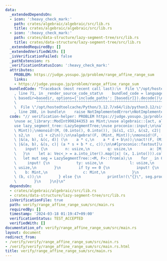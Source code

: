 ```yaml
---
data:
  _extendedDependsOn:
  - icon: ':heavy_check_mark:'
    path: crates/algebraic/algebraic/src/lib.rs
    title: crates/algebraic/algebraic/src/lib.rs
  - icon: ':heavy_check_mark:'
    path: crates/data-structure/lazy-segment-tree/src/lib.rs
    title: crates/data-structure/lazy-segment-tree/src/lib.rs
  _extendedRequiredBy: []
  _extendedVerifiedWith: []
  _isVerificationFailed: false
  _pathExtension: rs
  _verificationStatusIcon: ':heavy_check_mark:'
  attributes:
    PROBLEM: https://judge.yosupo.jp/problem/range_affine_range_sum
    links:
    - https://judge.yosupo.jp/problem/range_affine_range_sum
  bundledCode: "Traceback (most recent call last):\n  File \"/opt/hostedtoolcache/Python/3.12.7/x64/lib/python3.12/site-packages/onlinejudge_verify/documentation/build.py\"\
    , line 71, in _render_source_code_stat\n    bundled_code = language.bundle(stat.path,\
    \ basedir=basedir, options={'include_paths': [basedir]}).decode()\n          \
    \         ^^^^^^^^^^^^^^^^^^^^^^^^^^^^^^^^^^^^^^^^^^^^^^^^^^^^^^^^^^^^^^^^^^^^^^^^^^^^^^^^^\n\
    \  File \"/opt/hostedtoolcache/Python/3.12.7/x64/lib/python3.12/site-packages/onlinejudge_verify/languages/rust.py\"\
    , line 288, in bundle\n    raise NotImplementedError\nNotImplementedError\n"
  code: "// verification-helper: PROBLEM https://judge.yosupo.jp/problem/range_affine_range_sum\n\
    \nuse ac_library::ModInt998244353 as Mint;\nuse algebraic::{act, algebra, monoid};\n\
    use lazy_segment_tree::LazySegmentTree;\nuse proconio::input;\n\nalgebra!(M, (Mint,\
    \ Mint));\nmonoid!(M, (0.into(), 0.into()), |&(s1, c1), &(s2, c2)| (\n    s1 +\
    \ s2,\n    c1 + c2\n));\n\nalgebra!(F, (Mint, Mint));\nmonoid!(F, (1.into(), 0.into()),\
    \ |&(a, b), &(c, d)| (\n    a * c,\n    a * d + b\n));\nact!(F, (Mint, Mint),\
    \ |&(a, b), &(s, c)| (a * s + b * c, c));\n\n#[proconio::fastout]\nfn main() {\n\
    \    input! {\n        n: usize,\n        q: usize,\n        a: [Mint; n],\n \
    \   }\n    let a: Vec<_> = a.into_iter().map(|x| (x, 1.into())).collect();\n \
    \   let mut seg = LazySegmentTree::<M, F>::from(a);\n    for _ in 0..q {\n   \
    \     input! {\n            ty: usize,\n            l: usize,\n            r:\
    \ usize,\n        }\n        if ty == 0 {\n            input! {\n            \
    \    b: Mint,\n                c: Mint,\n            }\n            seg.apply_range(l..r,\
    \ (b, c));\n        } else {\n            println!(\"{}\", seg.prod(l..r).0);\n\
    \        }\n    }\n}\n"
  dependsOn:
  - crates/algebraic/algebraic/src/lib.rs
  - crates/data-structure/lazy-segment-tree/src/lib.rs
  isVerificationFile: true
  path: verify/range_affine_range_sum/src/main.rs
  requiredBy: []
  timestamp: '2024-03-18 01:19:47+09:00'
  verificationStatus: TEST_ACCEPTED
  verifiedWith: []
documentation_of: verify/range_affine_range_sum/src/main.rs
layout: document
redirect_from:
- /verify/verify/range_affine_range_sum/src/main.rs
- /verify/verify/range_affine_range_sum/src/main.rs.html
title: verify/range_affine_range_sum/src/main.rs
---
```

